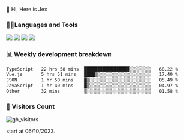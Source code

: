  👋 Hi, Here is Jex

 

### 🧑‍💻Languages and Tools

<code><a href="https://react.dev"><img src="https://api.iconify.design/logos:react.svg" /></a></code>
<code><a href="https://github.com/vuejs/core"><img src="https://api.iconify.design/logos:vue.svg" /></a></code> 
<code><a href="https://github.com/microsoft/TypeScript"><img src="https://api.iconify.design/logos:typescript-icon.svg" /></a></code>
<code><a href="https://threejs.org/"><img src="https://api.iconify.design/logos:threejs.svg" /></a></code>

### 📊 Weekly development breakdown

<!--START_SECTION:waka-->

```txt
TypeScript   22 hrs 58 mins  █████████████████░░░░░░░░   68.22 %
Vue.js       5 hrs 51 mins   ████▒░░░░░░░░░░░░░░░░░░░░   17.40 %
JSON         1 hr 50 mins    █▒░░░░░░░░░░░░░░░░░░░░░░░   05.49 %
JavaScript   1 hr 40 mins    █▒░░░░░░░░░░░░░░░░░░░░░░░   04.97 %
Other        32 mins         ▒░░░░░░░░░░░░░░░░░░░░░░░░   01.58 %
```

<!--END_SECTION:waka-->


### 👀 Visitors Count

![gh_visitors](https://profile-counter.glitch.me/jexlau/count.svg)

start at 06/10/2023.
